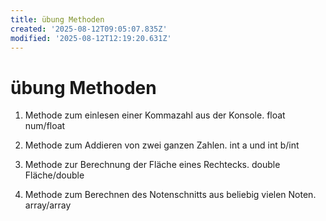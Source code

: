 ```yaml
---
title: übung Methoden
created: '2025-08-12T09:05:07.835Z'
modified: '2025-08-12T12:19:20.631Z'
---
```


# übung Methoden

1. Methode zum einlesen einer Kommazahl aus der Konsole.
float num/float

2. Methode zum Addieren von zwei ganzen Zahlen.
int a und int b/int

3. Methode zur Berechnung der Fläche eines Rechtecks.
double Fläche/double

4. Methode zum Berechnen des Notenschnitts aus beliebig vielen Noten.
array/array
